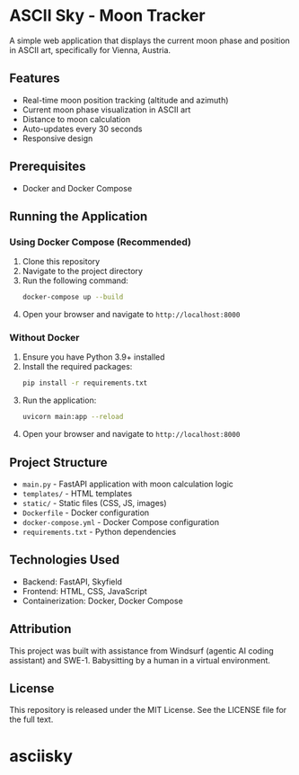 # ASCII Sky - Moon Tracker

A simple web application that displays the current moon phase and position in ASCII art, specifically for Vienna, Austria.

## Features

- Real-time moon position tracking (altitude and azimuth)
- Current moon phase visualization in ASCII art
- Distance to moon calculation
- Auto-updates every 30 seconds
- Responsive design

## Prerequisites

- Docker and Docker Compose

## Running the Application

### Using Docker Compose (Recommended)

1. Clone this repository
2. Navigate to the project directory
3. Run the following command:
   ```bash
   docker-compose up --build
   ```
4. Open your browser and navigate to `http://localhost:8000`

### Without Docker

1. Ensure you have Python 3.9+ installed
2. Install the required packages:
   ```bash
   pip install -r requirements.txt
   ```
3. Run the application:
   ```bash
   uvicorn main:app --reload
   ```
4. Open your browser and navigate to `http://localhost:8000`

## Project Structure

- `main.py` - FastAPI application with moon calculation logic
- `templates/` - HTML templates
- `static/` - Static files (CSS, JS, images)
- `Dockerfile` - Docker configuration
- `docker-compose.yml` - Docker Compose configuration
- `requirements.txt` - Python dependencies

## Technologies Used

- Backend: FastAPI, Skyfield
- Frontend: HTML, CSS, JavaScript
- Containerization: Docker, Docker Compose

## Attribution

This project was built with assistance from Windsurf (agentic AI coding assistant) and SWE-1. Babysitting by a human in a virtual environment.

## License

This repository is released under the MIT License. See the LICENSE file for the full text.

# asciisky
